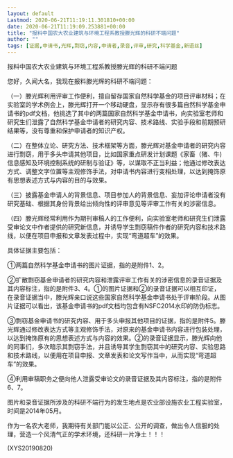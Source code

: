 ```yaml
---
layout: default
Lastmod: 2020-06-21T11:19:11.301810+00:00
date: 2020-06-21T11:19:09.253881+00:00
title: "报料中国农大农业建筑与环境工程系教授滕光辉的科研不端问题"
author: ""
tags: [证据,申请书,光辉,剽窃,内容,申请者,录音,评审,研究,科学基金,新语丝]
---
```


报料中国农大农业建筑与环境工程系教授滕光辉的科研不端问题

您好，久闻大名，我现在报料滕光辉的科研不端问题：

（一）滕光辉利用评审工作便利，擅自留存国家自然科学基金的项目评审材料；在实验室的学术例会上，滕光辉打开一个移动硬盘，显示存有很多篇自然科学基金申请书的pdf文档，他挑选了其中的两篇国家自然科学基金申请书，向实验室老师和研究生们泄露了自然科学基金申请者的研究内容、技术路线、实验手段和前期预研结果等，没有尊重和保护申请者的知识产权。

（二）在整体立论、研究方法、技术框架等方面，滕光辉对基金申请者的研究内容进行剽窃，用于多头申请其他项目，比如国家重点研发计划课题《家畜（猪、牛)信息感知及环境控制系统的研制与验证》等，以谋取不正当利益；他通过修改表达方式、调整文字位置等主观修饰手法，对申请书内容进行变相处理，以达到掩饰原有思想表述方式与内容的目的与效果。

（三）披露基金申请人的背景信息、项目参加人的背景信息、妄加评论申请者没有研究基础、根据其身份背景给出倾向性的评审意见等评审工作有关的涉密信息。

（四）滕光辉经常利用作为期刊审稿人的工作便利，向实验室老师和研究生们泄露受审论文中作者提供的研究新信息，并诱导学生剽窃稿件作者的研究内容和技术路线，以便在项目申报和文章发表过程中，实现“弯道超车”的效果。

具体证据主要包括：

①两篇自然科学基金申请书的图片证据，指的是附件1、2。

②扩散剽窃基金申请者的研究内容和泄露评审工作有关的涉密信息的录音证据及其内容标注，指的是附件3、4。①的图片证据和②的录音证据可以相互印证，在录音证据当中，滕光辉亲口说这些国家自然科学基金申请书处于评审阶段。从图片证据可以看出，该基金申请书的pdf文档均包含有NSFC2014水印的防伪标志。

③剽窃基金申请书的研究内容、用于多头申报其他项目的证据，指的是附件5。滕光辉通过修改表达方式等主观修饰手法，对原来的基金申请书内容进行包装处理，以达到掩饰原有的思想表述方式与内容的效果。②的录音证据显示，滕光辉向他的同事们，多次暗示其剽窃手法，并且诱导其学生剽窃其中的研究内容、实验思路和技术路线，以便用在项目申报、文章发表和论文写作当中，从而实现“弯道超车”的效果。

④利用审稿职务之便向他人泄露受审论文的录音证据及其内容标注，指的是附件6、7。

图片和录音证据所涉及的科研不端行为的发生地点是农业部设施农业工程实验室，时间是2014年05月。

作为一名农大老师，我期待有关部门能以公正、公开的调查，做出令人信服的处理，营造一个风清气正的学术环境，还科研一片净土！！！

(XYS20190820)

